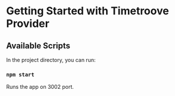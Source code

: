 # Getting Started with Timetroove Provider

## Available Scripts

In the project directory, you can run:

### `npm start`

Runs the app on 3002 port.

